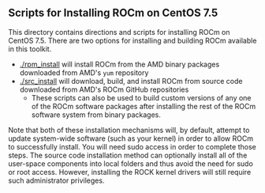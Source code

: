 ## Scripts for Installing ROCm on CentOS 7.5

This directory contains directions and scripts for installing ROCm on CentOS 7.5. There are two options for installing and building ROCm available in this toolkit.

- [./rpm_install](rpm_install) will install ROCm from the AMD binary packages downloaded from AMD's `yum` repository
- [./src_install](src_install) will download, build, and install ROCm from source code downloaded from AMD's ROCm GitHub repositories
    - These scripts can also be used to build custom versions of any one of the ROCm software packages after installing the rest of the ROCm software system from binary packages.

Note that both of these installation mechanisms will, by default, attempt to update system-wide software (such as your kernel) in order to allow ROCm to successfully install. You will need sudo access in order to complete those steps. The source code installation method can optionally install all of the user-space components into local folders and thus avoid the need for sudo or root access. However, installing the ROCK kernel drivers will still require such administrator privileges.
